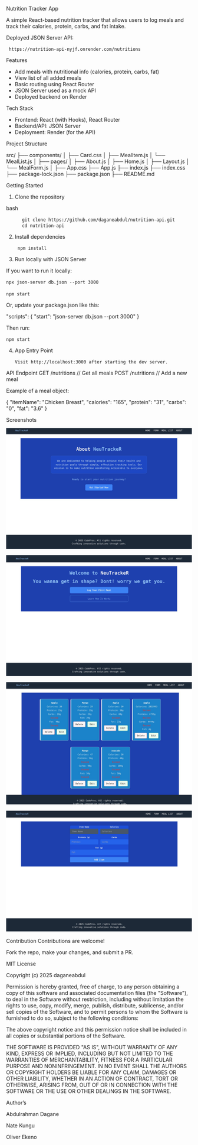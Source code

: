
Nutrition Tracker App

A simple React-based nutrition tracker that allows users to log meals and track their calories, protein, carbs, and fat intake.

Deployed JSON Server API:  

     https://nutrition-api-nyjf.onrender.com/nutritions

Features

- Add meals with nutritional info (calories, protein, carbs, fat)
- View list of all added meals
- Basic routing using React Router
- JSON Server used as a mock API
- Deployed backend on Render

 Tech Stack

- Frontend: React (with Hooks), React Router
- Backend/API: JSON Server
- Deployment: Render (for the API)

Project Structure

src/
├── components/
│   ├── Card.css
│   ├── MealItem.js
│   └── MealList.js
│
├── pages/
│   ├── About.js
│   ├── Home.js
│   ├── Layout.js
│   └── MealForm.js
│
├── App.css
├── App.js
├── index.js
├── index.css
├── package-lock.json
├── package.json
├── README.md







Getting Started

1. Clone the repository
   

bash

          git clone https://github.com/daganeabdul/nutrition-api.git
          cd nutrition-api

2. Install dependencies
   
        npm install

4. Run locally with JSON Server

   
If you want to run it locally:

    npx json-server db.json --port 3000
    
    npm start

Or, update your package.json like this:


"scripts": {
  "start": "json-server db.json --port 3000"
}

Then run:

    npm start

4. App Entry Point

       Visit http://localhost:3000 after starting the dev server.



API Endpoint
GET /nutritions         // Get all meals
POST /nutritions        // Add a new meal

Example of a meal object:


{
  "itemName": "Chicken Breast",
  "calories": "165",
  "protein": "31",
  "carbs": "0",
  "fat": "3.6"
}

 Screenshots


![screenshot](about.png)

![screenshot](home.png)

![screenshot](meallist.png)

![screenshot](form.png)


 Contribution
Contributions are welcome!

 Fork the repo, make your changes, and submit a PR.

MIT License

Copyright (c) 2025 daganeabdul

Permission is hereby granted, free of charge, to any person obtaining a copy
of this software and associated documentation files (the "Software"), to deal
in the Software without restriction, including without limitation the rights
to use, copy, modify, merge, publish, distribute, sublicense, and/or sell
copies of the Software, and to permit persons to whom the Software is
furnished to do so, subject to the following conditions:

The above copyright notice and this permission notice shall be included in all
copies or substantial portions of the Software.

THE SOFTWARE IS PROVIDED "AS IS", WITHOUT WARRANTY OF ANY KIND, EXPRESS OR
IMPLIED, INCLUDING BUT NOT LIMITED TO THE WARRANTIES OF MERCHANTABILITY,
FITNESS FOR A PARTICULAR PURPOSE AND NONINFRINGEMENT. IN NO EVENT SHALL THE
AUTHORS OR COPYRIGHT HOLDERS BE LIABLE FOR ANY CLAIM, DAMAGES OR OTHER
LIABILITY, WHETHER IN AN ACTION OF CONTRACT, TORT OR OTHERWISE, ARISING FROM,
OUT OF OR IN CONNECTION WITH THE SOFTWARE OR THE USE OR OTHER DEALINGS IN THE
SOFTWARE.

 Author’s
 
  Abdulrahman Dagane
  
  Nate Kungu
  
  Oliver  Ekeno







